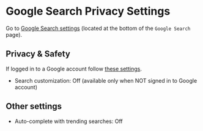 # Google Search Privacy Settings

Go to [Google Search settings](https://www.google.com/preferences) (located at the bottom of the `Google Search` page).



## Privacy & Safety
If logged in to a Google account follow [these settings](https://github.com/StellarSand/privacy-settings/blob/main/Privacy%20Settings/Google-Account.md).

- Search customization: Off (available only when NOT signed in to Google account)



## Other settings
- Auto-complete with trending searches: Off